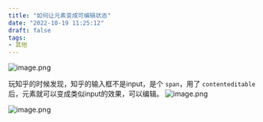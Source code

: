 ```yaml
---
title: "如何让元素变成可编辑状态"
date: "2022-10-19 11:25:12"
draft: false
tags: 
- 其他
---
```


![image.png](https://cdn.nlark.com/yuque/0/2022/png/1447731/1666149720984-8046bdb6-b27f-4d34-87a0-d9b084bda3a8.png#clientId=u53fc00ef-3afc-4&from=paste&height=197&id=u4d1368fc&originHeight=197&originWidth=1602&originalType=binary&ratio=1&rotation=0&showTitle=false&size=39981&status=done&style=none&taskId=u84cca390-02e6-4b67-9d2c-8c28b766ac9&title=&width=1602)

玩知乎的时候发现，知乎的输入框不是input，是个 `span`，用了 `contenteditable`后，元素就可以变成类似input的效果，可以编辑。
![image.png](https://cdn.nlark.com/yuque/0/2022/png/1447731/1666149810459-31be5110-088b-4ead-997c-89aed33ea131.png#clientId=u53fc00ef-3afc-4&from=paste&height=410&id=u6383d052&originHeight=410&originWidth=717&originalType=binary&ratio=1&rotation=0&showTitle=false&size=32858&status=done&style=none&taskId=u6102b30e-285e-417e-8fa7-190922457da&title=&width=717)

![image.png](https://cdn.nlark.com/yuque/0/2022/png/1447731/1666149863135-799d21f4-11b9-4f3e-b2db-3a52fccaec2f.png#clientId=u53fc00ef-3afc-4&from=paste&height=848&id=u39c208bc&originHeight=848&originWidth=1186&originalType=binary&ratio=1&rotation=0&showTitle=false&size=89330&status=done&style=none&taskId=u5ed4c080-4adb-49b4-8fbf-7375f6b4d9b&title=&width=1186)
